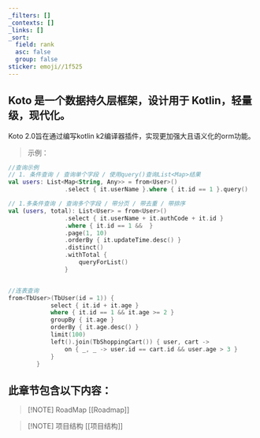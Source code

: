 ```yaml
---
_filters: []
_contexts: []
_links: []
_sort:
  field: rank
  asc: false
  group: false
sticker: emoji//1f525
---
```

## Koto 是一个数据持久层框架，设计用于 Kotlin，轻量级，现代化。

Koto 2.0旨在通过编写kotlin k2编译器插件，实现更加强大且语义化的orm功能。

>示例：
```kotlin nums {3-4,7-15}
//查询示例
// 1. 条件查询 / 查询单个字段 / 使用query()查询List<Map>结果
val users: List<Map<String, Any>> = from<User>()
				.select { it.userName }.where { it.id == 1 }.query()

// 1.多条件查询 / 查询多个字段 / 带分页 / 带去重 / 带排序
val (users, total): List<User> = from<User>()
                .select { it.userName + it.authCode + it.id }
                .where { it.id == 1 &&  }
                .page(1, 10)
                .orderBy { it.updateTime.desc() }
                .distinct()
                .withTotal {
	                queryForList()
                }


//连表查询
from<TbUser>(TbUser(id = 1)) {
            select { it.id + it.age }
            where { it.id == 1 && it.age >= 2 }
            groupBy { it.age }
            orderBy { it.age.desc() }
            limit(100)
            left().join(TbShoppingCart()) { user, cart ->
                on { _, _ -> user.id == cart.id && user.age > 3 }
            }
        }

```

## 此章节包含以下内容：

> [!NOTE] RoadMap
> [[Roadmap]]

> [!NOTE] 项目结构
> [[项目结构]]
